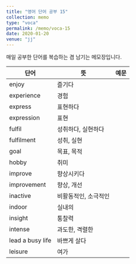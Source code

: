 ```yaml
---
title: "영어 단어 공부 15"
collection: memo
type: "voca"
permalink: /memo/voca-15
date: 2020-01-20
venue: "jj"
---
```


매일 공부한 단어를 복습하는 겸 남기는 메모장입니다.

| 단어            | 뜻   |  예문                                                            |
| --------         | ------ | ------------------------------------------------------------ |
| enjoy | 즐기다 |  |
| experience | 경험 |  |
| express | 표현하다 |  |
| expression | 표현 |  |
| fulfil | 성취하다, 실현하다 |  |
| fulfilment | 성취, 실현 |  |
| goal | 목표, 목적 |  |
| hobby | 취미 |  |
| improve | 향상시키다 |  |
| improvement | 향상, 개선 |  |
| inactive | 비활동적인, 소극적인 |  |
| indoor | 실내의 |  |
| insight | 통찰력 |  |
| intense | 과도한, 격렬한 |  |
| lead a busy life | 바쁘게 살다 |  |
| leisure | 여가 |  |